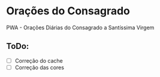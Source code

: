# Orações do Consagrado
PWA - Orações Diárias do Consagrado a Santíssima Virgem

## ToDo:

- [ ] Correção do cache
- [ ] Correção das cores
